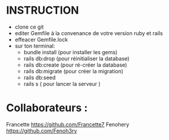 # INSTRUCTION

* clone ce git
* editer Gemfile à la convenance de votre version ruby et rails
* effeacer Gemfile.lock
* sur ton terminal:
  * bundle install (pour installer les gems)
  * rails db:drop (pour réinitialiser la database)
  * rails db:create (pour ré-créer la database)
  * rails db:migrate (pour créer la migration)
  * rails db:seed
  * rails s ( pour lancer la serveur )



# Collaborateurs :

Francette https://github.com/Francette7
Fenohery https://github.com/Fenoh3ry
